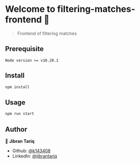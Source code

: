 
# Welcome to filtering-matches-frontend 👋
> Frontend of filtering matches

## Prerequisite
```
Node version >= v10.20.1
```

## Install

```sh
npm install
```

## Usage

```sh
npm run start
```

## Author

👤 **Jibran Tariq**

* Github: [@k143408](https://github.com/k143408)
* LinkedIn: [@jibrantariq](https://linkedin.com/in/jibrantariq)
